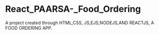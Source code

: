 # React_PAARSA-_Food_Ordering
A  project created through HTML,CSS, JS,EJS,NODEJS,AND REACTJS, A FOOD ORDERING APP.
